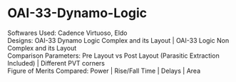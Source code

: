 # OAI-33-Dynamo-Logic
Softwares Used: Cadence Virtuoso, Eldo <br />
Designs: OAI-33 Dynamo Logic Complex and its Layout | OAI-33 Logic Non Complex and its Layout <br />
Comparison Parameters: Pre Layout vs Post Layout (Parasitic Extraction Included) | Different PVT corners <br />
Figure of Merits Compared: Power | Rise/Fall Time | Delays | Area <br />
